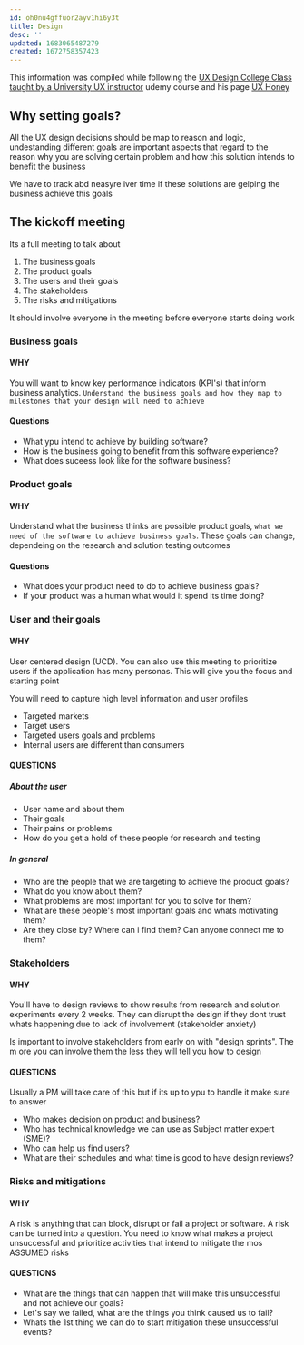 ```yaml
---
id: oh0nu4gffuor2ayv1hi6y3t
title: Design
desc: ''
updated: 1683065487279
created: 1672758357423
---
```


This information was compiled while following the [UX Design College Class taught by a University UX instructor](https://www.udemy.com/course/userexperiencedesign/) udemy course and his page [UX Honey](http://uxhoney.com/)

## Why setting goals?

All the UX design decisions should be map to reason and logic, undestanding different goals are important aspects that regard to the reason why you are solving certain problem and how this solution intends to benefit the business

We have to track abd neasyre iver time if these solutions are gelping the business achieve this goals

## The kickoff meeting

Its a full meeting to talk about 

1. The business goals
2. The product goals 
3. The users and their goals 
4. The stakeholders
5. The risks and mitigations

It should involve everyone in the meeting before everyone starts doing work

### Business goals

#### WHY

You will want to know key performance indicators (KPI's) that inform business analytics. `Understand the business goals and how they map to milestones that your design will need to achieve`

#### Questions

* What ypu intend to achieve by building software?
* How is the business going to benefit from this software experience?
* What does suceess look like for the software business?

### Product goals

#### WHY

Understand what the business thinks are possible product goals, `what we need of the software to achieve business goals`. These goals can change, dependeing on the research and solution testing outcomes

#### Questions

* What does your product need to do to achieve business goals?
* If your product was a human what would it spend its time doing?

### User and their goals

#### WHY

User centered design (UCD). You can also use this meeting to prioritize users if the application has many personas. This will give you the focus and starting point

You will need to capture high level information and user profiles 

* Targeted markets 
* Target users
* Targeted users goals and problems
* Internal users are different than consumers

#### QUESTIONS

##### About the user

* User name and about them
* Their goals 
* Their pains or problems
* How do you get a hold of these people for research and testing

##### In general

* Who are the people that we are targeting to achieve the product goals?
* What do you know about them?
* What problems are most important for you to solve for them?
* What are these people's most important goals and whats motivating them?
* Are they close by? Where can i find them? Can anyone connect me to them? 

### Stakeholders

#### WHY

You'll have to design reviews to show results from research and solution experiments every 2 weeks. They can disrupt the design if they dont trust whats happening due to lack of involvement (stakeholder anxiety)

Is important to involve stakeholders from early on with "design sprints". The m ore you can involve them the less they will tell you how to design

#### QUESTIONS

Usually a PM will take care of this but if its up to ypu to handle it make sure to answer

* Who makes decision on product and business?
* Who has technical knowledge we can use as Subject matter expert (SME)?
* Who can help us find users? 
* What are their schedules and what time is good to have design reviews?


### Risks and mitigations

#### WHY

A risk is anything that can block, disrupt or fail a project or software. A risk can be turned into a question. You need to know what makes a project unsuccessful and prioritize activities that intend to mitigate the mos ASSUMED risks

#### QUESTIONS

* What are the things that can happen that will make this unsuccessful and not achieve our goals?
* Let's say we failed, what are the things you think caused us to fail?
* Whats the 1st thing we can do to start mitigation these unsuccessful events?









